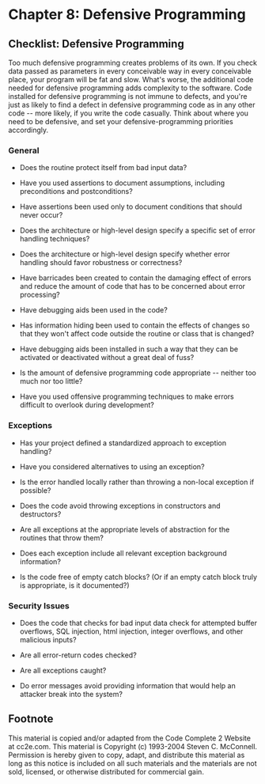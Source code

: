 Chapter 8: Defensive Programming
================================

Checklist: Defensive Programming
--------------------------------

Too much defensive programming creates problems of its own.  If you
check data passed as parameters in every conceivable way in every
conceivable place, your program will be fat and slow.  What's worse,
the additional code needed for defensive programming adds complexity
to the software.  Code installed for defensive programming is not
immune to defects, and you're just as likely to find a defect in
defensive programming code as in any other code -- more likely, if you
write the code casually.  Think about where you need to be defensive,
and set your defensive-programming priorities accordingly.

### General

- Does the routine protect itself from bad input data?

- Have you used assertions to document assumptions, including
  preconditions and postconditions?

- Have assertions been used only to document conditions that should
  never occur?

- Does the architecture or high-level design specify a specific set of
  error handling techniques?

- Does the architecture or high-level design specify whether error
  handling should favor robustness or correctness?

- Have barricades been created to contain the damaging effect of
  errors and reduce the amount of code that has to be concerned about
  error processing?

- Have debugging aids been used in the code?

- Has information hiding been used to contain the effects of changes
  so that they won't affect code outside the routine or class that is
  changed?

- Have debugging aids been installed in such a way that they can be
  activated or deactivated without a great deal of fuss?

- Is the amount of defensive programming code appropriate -- neither
  too much nor too little?

- Have you used offensive programming techniques to make errors
  difficult to overlook during development?

### Exceptions

- Has your project defined a standardized approach to exception
  handling?

- Have you considered alternatives to using an exception?

- Is the error handled locally rather than throwing a non-local
  exception if possible?

- Does the code avoid throwing exceptions in constructors and
  destructors?

- Are all exceptions at the appropriate levels of abstraction for the
  routines that throw them?

- Does each exception include all relevant exception background
  information?

- Is the code free of empty catch blocks? (Or if an empty catch block
  truly is appropriate, is it documented?)

### Security Issues

- Does the code that checks for bad input data check for attempted
  buffer overflows, SQL injection, html injection, integer overflows,
  and other malicious inputs?

- Are all error-return codes checked?

- Are all exceptions caught?

- Do error messages avoid providing information that would help an
  attacker break into the system?


Footnote
--------
This material is copied and/or adapted from the Code Complete 2
Website at cc2e.com. This material is Copyright (c) 1993-2004 Steven
C. McConnell. Permission is hereby given to copy, adapt, and
distribute this material as long as this notice is included on all
such materials and the materials are not sold, licensed, or otherwise
distributed for commercial gain.
